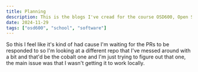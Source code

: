 ```yaml
---
title: Planning
description: This is the blogs I've cread for the course OSD600, Open Source Development 600.
date: 2024-11-29
tags: ["osd600", "school", "software"]
---
```


So this I feel like it's kind of had cause I'm waiting for the PRs to be responded to so I'm looking at a different repo that I've messed around with a bit and that'd be the cobalt one and I'm just trying to figure out that one, the main issue was that I wasn't getting it to work locally.
